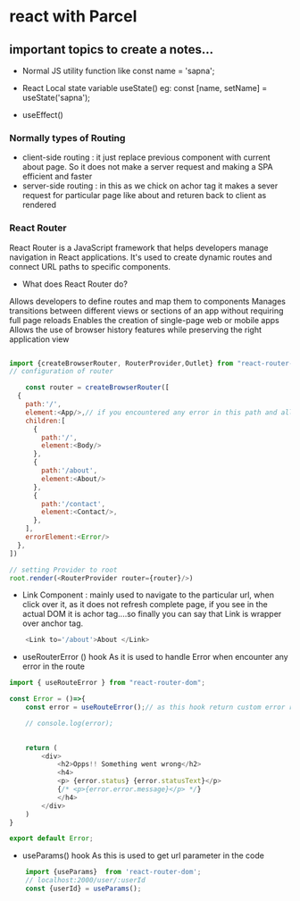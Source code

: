 # react with Parcel 

## important topics to create a notes...
- Normal JS utility function like const name = 'sapna';
- React Local state variable useState() 
eg: const [name, setName] = useState('sapna');

- useEffect() 

### Normally types of Routing 
- client-side routing : it just replace previous component with current about page. So it does not make a server request and making a SPA efficient and faster 
- server-side routing : in this as we chick on achor tag it makes a sever request for particular page like about and returen back to client as rendered 

### React Router 
React Router is a JavaScript framework that helps developers manage navigation in React applications. It's used to create dynamic routes and connect URL paths to specific components. 
- What does React Router do?

Allows developers to define routes and map them to components 
Manages transitions between different views or sections of an app without requiring full page reloads 
Enables the creation of single-page web or mobile apps 
Allows the use of browser history features while preserving the right application view 

```javascript

import {createBrowserRouter, RouterProvider,Outlet} from "react-router-dom";
// configuration of router

    const router = createBrowserRouter([
  {
    path:'/',
    element:<App/>,// if you encountered any error in this path and all errorElement will render
    children:[
      {
        path:'/',
        element:<Body/>
      },
      {
        path:'/about',
        element:<About/>
      },
      {
        path:'/contact',
        element:<Contact/>,
      },
    ],
    errorElement:<Error/>
  },
])

// setting Provider to root 
root.render(<RouterProvider router={router}/>)

```

- Link Component : mainly used to navigate to the particular url, when click over it, as it does not refresh complete page, if you see in the actual DOM it is  achor tag....so finally you can say that Link is wrapper over anchor tag.

```javascript
    <Link to='/about'>About </Link>
```


- useRouterError () hook
As it is used to handle Error when encounter any error in the route
```javascript
import { useRouteError } from "react-router-dom";

const Error = ()=>{
    const error = useRouteError();// as this hook return custom error related to path and all

    // console.log(error);
    

    return (
        <div>
            <h2>Opps!! Something went wrong</h2>
            <h4>
            <p> {error.status} {error.statusText}</p>
            {/* <p>{error.error.message}</p> */}
            </h4>
        </div>
    )
}

export default Error;


```


- useParams() hook 
As this is used to get url parameter in the code 

```javascript
    import {useParams}  from 'react-router-dom';
    // localhost:2000/user/:userId
    const {userId} = useParams();
```